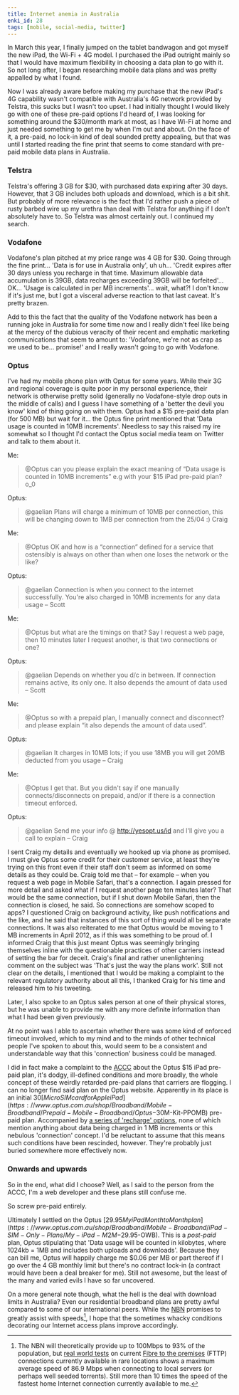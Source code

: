 ```yaml
---
title: Internet anemia in Australia
enki_id: 28
tags: [mobile, social-media, twitter]
---
```

In March this year, I finally jumped on the tablet bandwagon and got myself the new iPad, the Wi-Fi + 4G model. I purchased the iPad outright mainly so that I would have maximum flexibility in choosing a data plan to go with it. So not long after, I began researching mobile data plans and was pretty appalled by what I found.<!--more-->

Now I was already aware before making my purchase that the new iPad's 4G capability wasn't compatible with Australia's 4G network provided by Telstra, this sucks but I wasn't too upset. I had initially thought I would likely go with one of these pre-paid options I'd heard of, I was looking for something around the $30/month mark at most, as I have Wi-Fi at home and just needed something to get me by when I'm out and about. On the face of it, a pre-paid, no lock-in kind of deal sounded pretty appealing, but that was until I started reading the fine print that seems to come standard with pre-paid mobile data plans in Australia.

### Telstra

Telstra's offering 3 GB for $30, with purchased data expiring after 30 days. However, that 3 GB includes both uploads and download, which is a bit shit. But probably of more relevance is the fact that I'd rather push a piece of rusty barbed wire up my urethra than deal with Telstra for anything if I don't absolutely have to. So Telstra was almost certainly out. I continued my search.

### Vodafone

Vodafone's plan pitched at my price range was 4 GB for $30. Going through the fine print... 'Data is for use in Australia only', uh uh... 'Credit expires after 30 days unless you recharge in that time. Maximum allowable data accumulation is 39GB, data recharges exceeding 39GB will be forfeited'... OK... 'Usage is calculated in per MB increments'... wait, what?! I don't know if it's just me, but I got a visceral adverse reaction to that last caveat. It's pretty brazen.

Add to this the fact that the quality of the Vodafone network has been a running joke in Australia for some time now and I really didn't feel like being at the mercy of the dubious veracity of their recent and emphatic marketing communications that seem to amount to: 'Vodafone, we're not as crap as we used to be... promise!' and I really wasn't going to go with Vodafone.

### Optus

I've had my mobile phone plan with Optus for some years. While their 3G and regional coverage is quite poor in my personal experience, their network is otherwise pretty solid (generally no Vodafone-style drop outs in the middle of calls) and I guess I have something of a 'better the devil you know' kind of thing going on with them. Optus had a $15 pre-paid data plan (for 500 MB) but wait for it... the Optus fine print mentioned that 'Data usage is counted in 10MB increments'. Needless to say this raised my ire somewhat so I thought I'd contact the Optus social media team on Twitter and talk to them about it.

Me:

> @Optus can you please explain the exact meaning of “Data usage is counted in 10MB increments” e.g with your $15 iPad pre-paid plan? o_0

Optus:

> @gaelian Plans will charge a minimum of 10MB per connection, this will be changing down to 1MB per connection from the 25/04 :) Craig

Me:

> @Optus OK and how is a “connection” defined for a service that ostensibly is always on other than when one loses the network or the like?

Optus:

> @gaelian Connection is when you connect to the internet successfully. You're also charged in 10MB increments for any data usage – Scott

Me:

> @Optus but what are the timings on that? Say I request a web page, then 10 minutes later I request another, is that two connections or one?

Optus:

> @gaelian Depends on whether you d/c in between. If connection remains active, its only one. It also depends the amount of data used – Scott

Me:

> @Optus so with a prepaid plan, I manually connect and disconnect? and please explain “it also depends the amount of data used”.

Optus:

> @gaelian It charges in 10MB lots; if you use 18MB you will get 20MB deducted from you usage – Craig

Me:

> @Optus I get that. But you didn't say if one manually connects/disconnects on prepaid, and/or if there is a connection timeout enforced.

Optus:

> @gaelian Send me your info @ http://yesopt.us/id and I'll give you a call to explain – Craig

I sent Craig my details and eventually we hooked up via phone as promised. I must give Optus some credit for their customer service, at least they're trying on this front even if their staff don't seem as informed on some details as they could be. Craig told me that – for example – when you request a web page in Mobile Safari, that's a connection. I again pressed for more detail and asked what if I request another page ten minutes later? That would be the same connection, but if I shut down Mobile Safari, then the connection is closed, he said. So connections are somehow scoped to apps? I questioned Craig on background activity, like push notifications and the like, and he said that instances of this sort of thing would all be separate connections. It was also reiterated to me that Optus would be moving to 1 MB increments in April 2012, as if this was something to be proud of. I informed Craig that this just meant Optus was seemingly bringing themselves inline with the questionable practices of other carriers instead of setting the bar for deceit. Craig's final and rather unenlightening comment on the subject was 'That's just the way the plans work'. Still not clear on the details, I mentioned that I would be making a complaint to the relevant regulatory authority about all this, I thanked Craig for his time and released him to his tweeting.

Later, I also spoke to an Optus sales person at one of their physical stores, but he was unable to provide me with any more definite information than what I had been given previously.

At no point was I able to ascertain whether there was some kind of enforced timeout involved, which to my mind and to the minds of other technical people I've spoken to about this, would seem to be a consistent and understandable way that this 'connection' business could be managed.

I did in fact make a complaint to the [ACCC](http://www.accc.gov.au/) about the Optus $15 iPad pre-paid plan, it's dodgy, ill-defined conditions and more broadly, the whole concept of these weirdly retarded pre-paid plans that carriers are flogging. I can no longer find said plan on the Optus website. Apparently in its place is an initial $30 [Micro SIM card for Apple iPad](https://www.optus.com.au/shop/Broadband/Mobile-Broadband/Prepaid-Mobile-Broadband/Optus-$30M-Kit-PPOMB) pre-paid plan. Accompanied by [a series of 'recharge' options](https://www.optus.com.au/shop/broadband/tabletandipad), none of which mention anything about data being charged in 1 MB increments or this nebulous 'connection' concept. I'd be reluctant to assume that this means such conditions have been rescinded, however. They're probably just buried somewhere more effectively now.

### Onwards and upwards

So in the end, what did I choose? Well, as I said to the person from the ACCC, I'm a web developer and these plans still confuse me.

So screw pre-paid entirely.

Ultimately I settled on the Optus [$29.95 My iPad Month to Month plan](https://www.optus.com.au/shop/Broadband/Mobile-Broadband/iPad-SIM-Only-Plans/My-iPad-M2M-$29.95-OWB). This is a *post-paid* plan, Optus stipulating that 'Data usage will be counted in kilobytes, where 1024kb = 1MB and includes both uploads and downloads'. Because they can bill me, Optus will happily charge me $0.06 per MB or part thereof if I go over the 4 GB monthly limit but there's no contract lock-in (a contract would have been a deal breaker for me). Still not awesome, but the least of the many and varied evils I have so far uncovered.

On a more general note though, what the hell is the deal with download limits in Australia? Even our residential broadband plans are pretty awful compared to some of our international peers. While the [NBN](http://en.wikipedia.org/wiki/National_Broadband_Network) promises to greatly assist with speeds[^1], I hope that the sometimes whacky conditions decorating our Internet access plans improve accordingly.

[^1]: The NBN will theoretically provide up to 100Mbps to 93% of the population, but [real world tests](http://www.transact.com.au/en-ACT/internet/speed) on current [Fibre to the premises](http://en.wikipedia.org/wiki/Fibre_to_the_premises) (FTTP) connections currently available in rare locations shows a maximum average speed of 86.9 Mbps when connecting to local servers (or perhaps well seeded torrents). Still more than 10 times the speed of the fastest home Internet connection currently available to me.
